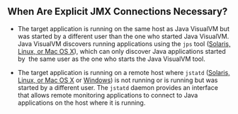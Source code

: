 

## When Are Explicit JMX Connections Necessary?

-   The target application is running on the same host as Java VisualVM but was started by a different user than the one who started Java VisualVM. Java VisualVM discovers running applications using the `jps` tool ([Solaris, Linux, or Mac OS X](https://docs.oracle.com/javase/8/docs/technotes/tools/unix/jps.html)), which can only discover Java applications started by  the same user as the one who starts the Java VisualVM tool.


-   The target application is running on a remote host where `jstatd` ([Solaris, Linux, or Mac OS X](https://docs.oracle.com/javase/8/docs/technotes/tools/unix/jstatd.html) or [Windows](https://docs.oracle.com/javase/8/docs/technotes/tools/windows/jstatd.html)) is not running or is running but was started by a different user. The `jstatd` daemon provides an interface that allows remote monitoring applications to connect to Java applications on the host where it is running.


